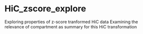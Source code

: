# HiC_zscore_explore
Exploring properties of z-score tranformed HiC data
Examining the relevance of compartment as summary for this HiC transformation 
